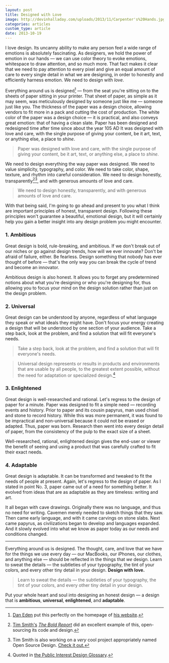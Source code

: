 ```yaml
---
layout: post
title: Designed with Love
image: http://devinhalladay.com/uploads/2013/11/Carpenter's%20Hands.jpg
categories: articles
custom_type: article
date: 2013-10-19
---
```

<p class="lead">I love design. Its uncanny ability to make any person feel a wide range of emotions is absolutely fascinating. As designers, we hold the power of emotion in our hands — we can use color theory to evoke emotions, whitespace to draw attention, and so much more. That fact makes it clear that we need to pay attention to every pixel and give an equal amount of care to every single detail in what we are designing, in order to honestly and efficiently harness emotion. We need to design with <i>love</i>.</p>

Everything around us is designed[^1] — from the seat you're sitting on to the sheets of paper sitting in your printer. That sheet of paper, as simple as it may seem, was meticulously designed by someone just like me — someone just like you. The thickness of the paper was a design choice, allowing vendors to fit more in a pack and cutting the cost of production. The white color of the paper was a design choice — it is practical, and also conveys great emotion: that of having a clean slate. Paper has been designed and redesigned time after time since about the year <span class="smallcaps">105 AD</span> It was designed with love and care, with the single purpose of giving your content, be it art, text, or anything else, a place to *shine*.

<blockquote class="pullquote"><p>Paper was designed with love and care, with the single purpose of giving your content, be it art, text, or anything else, a place to <i>shine</i>.</p></blockquote>

We need to design everything the way paper was designed. We need to value simplicity, typography, and color. We need to take color, shape, texture, and rhythm into careful consideration. We need to design honestly, transparently[^2][^3], and with generous amounts of love and care.

<blockquote class="pullquote"><p>We need to design honestly, transparently, and with generous amounts of love and care.</p></blockquote>

With that being said, I'm going to go ahead and present to you what I think are important principles of honest, transparent design. Following these principles won't guarantee a beautiful, emotional design, but it will certainly help you gain a better insight into any design problem you might encounter.

### 1. Ambitious
Great design is bold, rule-breaking, and ambitious. If we don't break out of our niches or go against design trends, how will we ever innovate? Don't be afraid of failure, either. Be fearless. Design something that nobody has ever thought of before — that's the only way you can break the cycle of trend and become an innovator.

Ambitious design is also honest. It allows you to forget any predetermined notions about what you're designing or who you're designing for, thus allowing you to focus your mind on the design solution rather than just on the design problem.

### 2. Universal
Great design can be understood by anyone, regardless of what language they speak or what ideals they might have. Don't focus your energy creating a design that will be understood by one section of your audience. Take a step back, look at the problem, and find a solution that will fit everyone's needs.

<blockquote class="pullquote"><p>Take a step back, look at the problem, and find a solution that will fit everyone's needs.</p></blockquote>

>Universal design represents or results in products and environments that are usable by all people, to the greatest extent possible, without the need for adaptation or specialized design.[^4]

### 3. Enlightened
Great design is well-researched and rational. Let's regress to the design of paper for a minute. Paper was designed to fit a simple need — recording events and history. Prior to paper and its cousin papyrus, man used chisel and stone to record history. While this was more permanent, it was found to be impractical and non-universal because it could not be erased or adapted. Thus, paper was born. Research then went into every design detail of paper, from the consistency of the pulp to the exact size of a sheet.

Well-researched, rational, enlightened design gives the end-user or viewer the benefit of seeing and using a product that was carefully crafted to fit their exact needs.

### 4. Adaptable
Great design is adaptable. It can be transformed and tweaked to fit the needs of people at present. Again, let's regress to the design of paper. As I stated in point <span class="smallcaps">No. 3</span>, paper came out of a need for something better. It evolved from ideas that are as adaptable as they are timeless: writing and art.

It all began with cave drawings. Originally there was no language, and thus no need for writing. Cavemen merely needed to sketch things that they saw. Then came early language, and with it came carvings on stone slabs. Next came papyrus, as civilizations began to develop and languages expanded. And it slowly evolved into what we know as paper today as our needs and conditions changed.

<hr class="short">

Everything around us is designed. The thought, care, and love that we have for the things we use every day — our MacBooks, our iPhones, our clothes, and anything else — should be reflected in the things that *we* design. Learn to sweat the details — the subtleties of your typography, the tint of your colors, and every other tiny detail in your design. **Design with love.**

<blockquote class="pullquote">
  <p>Learn to sweat the details — the subtleties of your typography, the tint of your colors, and every other tiny detail in your design.</p>
</blockquote>

Put your whole heart and soul into designing an honest design — a design that is **ambitious**, **universal**, **enlightened**, and **adaptable**.


[^1]:
    <a href="http://twitter.com/_dte">Dan Eden</a> put this perfectly on the homepage of <a href="http://daneden.me/">his website</a>.

[^2]:
    <a href="http://twitter.com/ttimsmith">Tim Smith's</a> <i><a href="http://theboldreport.net">The Bold Report</a></i> did an excellent example of this, open-sourcing its code and design.

[^3]:
    Tim Smith is also working on a <i>very</i> cool project appropriately named Open Source Design. <a href="http://opensourcedesign.is">Check it out.</a>

[^4]:
    Quoted in <a href="http://www.publicinterestdesign.org/glossary/">the Public Interest Design Glossary</a>.